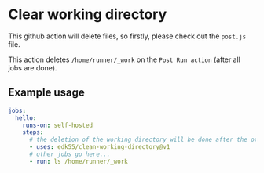 # Clear working directory

This github action will delete files, so firstly, please check out the `post.js` file.

This action deletes `/home/runner/_work` on the `Post Run action` (after all jobs are done).

## Example usage

```yml
jobs:
  hello:
    runs-on: self-hosted
    steps:
      # the deletion of the working directory will be done after the other jobs are finished
      - uses: edk55/clean-working-directory@v1
      # other jobs go here...
      - run: ls /home/runner/_work
```
